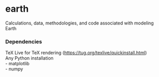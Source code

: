 # earth
Calculations, data, methodologies, and code associated with modeling Earth

### Dependencies
TeX Live for TeX rendering (https://tug.org/texlive/quickinstall.html) \
Any Python installation\
    - matplotlib\
    - numpy
